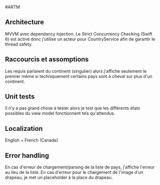 #ARTM

## Architecture

MVVM avec dependancy injection. Le Strict Concurrency Checking (Swift 6) est activé donc j'utilise un acteur pour CountryService afin de garantir le 
thread safety.

## Raccourcis et assomptions

Les requis parlaient du continent (singulier) alors j'affiche seulement le premier même si techniquement certains pays sont à cheval sur plus d'un continent.

## Unit tests

Il n'y a pas grand chose à tester alors je test que les différents états possibles du view model fonctionnent tels qu'attendus.

## Localization

English + French (Canada)

## Error handling

En cas d'erreur de chargement/parsing de la liste de pays, j'affiche l'erreur au lieu de la liste. En cas d'erreur pour le chargement de l'image d'un drapeau, je met un placeholder à la place du drapeau.

